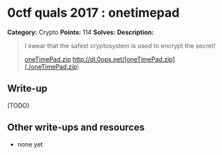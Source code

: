 # 0ctf quals 2017 : onetimepad

**Category:** Crypto
**Points:** 114
**Solves:** 
**Description:**

> I swear that the safest cryptosystem is used to encrypt the secret!
> 
> [oneTimePad.zip](./oneTimePad.zip) <http://dl.0ops.net/[oneTimePad.zip](./oneTimePad.zip>)

## Write-up

(TODO)

## Other write-ups and resources

* none yet
